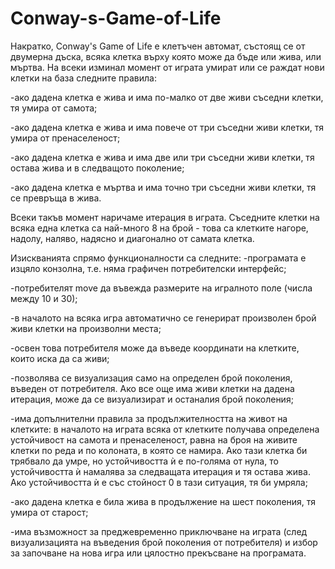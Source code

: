 # Conway-s-Game-of-Life


Накратко, Conway's Game of Life е клетъчен автомат, състоящ се от двумерна дъска, всяка клетка върху която може да бъде или жива, или мъртва. На всеки изминал момент от играта умират или се раждат нови клетки на база следните правила:

-ако дадена клетка е жива и има по-малко от две живи съседни клетки, тя умира от самота;

-ако дадена клетка е жива и има повече от три съседни живи клетки, тя умира от пренаселеност;

-ако дадена клетка е жива и има две или три съседни живи клетки, тя остава жива и в следващото поколение;

-ако дадена клетка е мъртва и има точно три съседни живи клетки, тя се превръща в жива.

Всеки такъв момент наричаме итерация в играта.
Съседните клетки на всяка една клетка са най-много 8 на брой - това са клетките нагоре, надолу, наляво, надясно и диагонално от самата клетка.




Изискванията спрямо функционалности са следните:
-програмата e изцяло конзолна, т.е. няма графичен потребителски интерфейс;

-потребителят move да въвежда размерите на игралното поле (числа между 10 и 30);

-в началото на всяка игра автоматично се генерират произволен брой живи клетки на произволни места;

-освен това потребителя може да въведе координати на клетките, които иска да са живи;

-позволява се визуализация само на определен брой поколения, въведен от потребителя. Ако все още има живи клетки на дадена итерация, може да се визуализират и останалия брой поколения;

-има допълнителни правила за продължителността на живот на клетките: в началото на играта всяка от клетките получава определена устойчивост на самота и пренаселеност, равна на броя на живите клетки по реда и по колоната, в която се намира. Ако тази клетка би трябвало да умре, но устойчивостта ѝ е по-голяма от нула, то устойчивостта ѝ намалява за следващата итерация и тя остава жива. Ако устойчивостта ѝ е със стойност 0 в тази ситуация, тя би умряла;

-ако дадена клетка е била жива в продължение на шест поколения, тя умира от старост;

-има възможност за преджевременно приключване на играта (след визуализацията на въведения брой поколения от потребителя) и избор за започване на нова игра или цялостно прекъсване на програмата.
